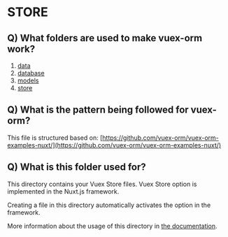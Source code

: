 # STORE

## Q) What folders are used to make vuex-orm work?

1. [data](../data/)
2. [database](../database/)
3. [models](../models/)
4. [store](../store/)

## Q) What is the pattern being followed for vuex-orm?

This file is structured based on:
[https://github.com/vuex-orm/vuex-orm-examples-nuxt/](https://github.com/vuex-orm/vuex-orm-examples-nuxt/)

## Q) What is this folder used for?

This directory contains your Vuex Store files.
Vuex Store option is implemented in the Nuxt.js framework.

Creating a file in this directory automatically activates the option in the framework.

More information about the usage of this directory in [the documentation](https://nuxtjs.org/guide/vuex-store).
